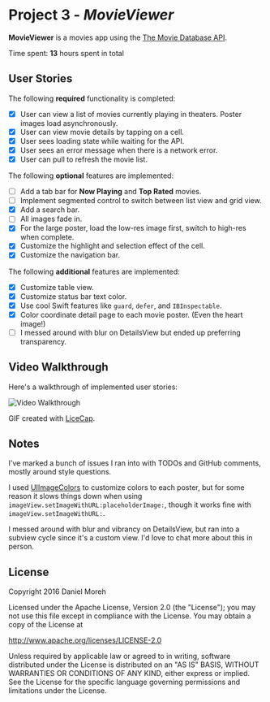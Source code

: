 # Project 3 - *MovieViewer*

**MovieViewer** is a movies app using the [The Movie Database API](http://docs.themoviedb.apiary.io/#).

Time spent: **13** hours spent in total

## User Stories

The following **required** functionality is completed:

- [x] User can view a list of movies currently playing in theaters. Poster images load asynchronously.
- [x] User can view movie details by tapping on a cell.
- [x] User sees loading state while waiting for the API.
- [x] User sees an error message when there is a network error.
- [x] User can pull to refresh the movie list.

The following **optional** features are implemented:

- [ ] Add a tab bar for **Now Playing** and **Top Rated** movies.
- [ ] Implement segmented control to switch between list view and grid view.
- [x] Add a search bar.
- [ ] All images fade in.
- [x] For the large poster, load the low-res image first, switch to high-res when complete.
- [x] Customize the highlight and selection effect of the cell.
- [x] Customize the navigation bar.

The following **additional** features are implemented:

- [x] Customize table view.
- [x] Customize status bar text color.
- [x] Use cool Swift features like `guard`, `defer`, and `IBInspectable`. 
- [x] Color coordinate detail page to each movie poster. (Even the heart image!)
- [ ] I messed around with blur on DetailsView but ended up preferring transparency.

## Video Walkthrough

Here's a walkthrough of implemented user stories:

<img src='http://i.imgur.com/hsBsqro.gif' title='Video Walkthrough' width='' alt='Video Walkthrough' />

GIF created with [LiceCap](http://www.cockos.com/licecap/).

## Notes

I've marked a bunch of issues I ran into with TODOs and GitHub comments, mostly around style questions.

I used [UIImageColors](https://github.com/jathu/UIImageColors) to customize colors to each poster, but for some reason it slows things down when using `imageView.setImageWithURL:placeholderImage:`, though it works fine with `imageView.setImageWithURL:`. 

I messed around with blur and vibrancy on DetailsView, but ran into a subview cycle since it's a custom view. I'd love to chat more about this in person. 

## License

Copyright 2016 Daniel Moreh

Licensed under the Apache License, Version 2.0 (the "License");
you may not use this file except in compliance with the License.
You may obtain a copy of the License at

http://www.apache.org/licenses/LICENSE-2.0

Unless required by applicable law or agreed to in writing, software
distributed under the License is distributed on an "AS IS" BASIS,
WITHOUT WARRANTIES OR CONDITIONS OF ANY KIND, either express or implied.
See the License for the specific language governing permissions and
limitations under the License.